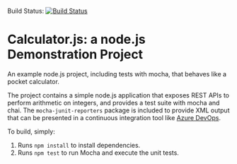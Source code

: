 Build Status: [![Build Status](https://dev.azure.com/btab-az400/CalculatorDemo/_apis/build/status/hybridmachine.calculator?branchName=refs%2Fpull%2F1%2Fmerge)](https://dev.azure.com/btab-az400/CalculatorDemo/_build/latest?definitionId=5&branchName=refs%2Fpull%2F1%2Fmerge)

Calculator.js: a node.js Demonstration Project
==============================================
An example node.js project, including tests with mocha, that behaves like
a pocket calculator.

The project contains a simple node.js application that exposes REST APIs
to perform arithmetic on integers, and provides a test suite with mocha
and chai.  The `mocha-junit-reporters` package is included to provide XML
output that can be presented in a continuous integration tool like
[Azure DevOps](https://azure.com/devops).

To build, simply:

1. Runs `npm install` to install dependencies.
2. Runs `npm test` to run Mocha and execute the unit tests.

